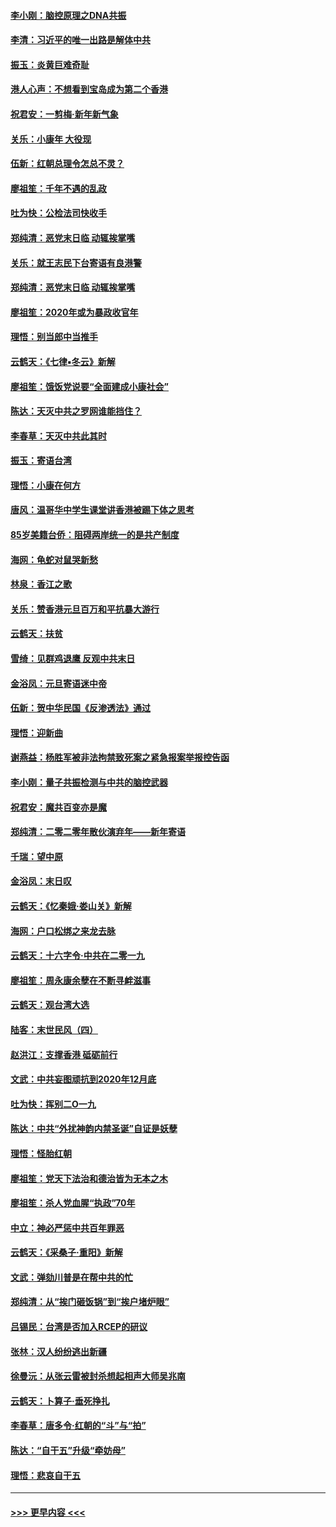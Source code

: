 #### [李小刚：脑控原理之DNA共振](../pages/nsc993/n11780962.md?t=01101911) 
#### [李清：习近平的唯一出路是解体中共](../pages/nsc993/n11780866.md?t=01101911) 
#### [振玉：炎黄巨难奇耻](../pages/nsc993/n11779632.md?t=01101911) 
#### [港人心声：不想看到宝岛成为第二个香港](../pages/nsc993/n11778817.md?t=01101911) 
#### [祝君安：一剪梅‧新年新气象](../pages/nsc993/n11776340.md?t=01101911) 
#### [关乐：小康年 大役现](../pages/nsc993/n11774213.md?t=01101911) 
#### [伍新：红朝总理令怎总不灵？](../pages/nsc993/n11770813.md?t=01101911) 
#### [廖祖笙：千年不遇的乱政](../pages/nsc993/n11770373.md?t=01101911) 
#### [吐为快：公检法司快收手](../pages/nsc993/n11770359.md?t=01101911) 
#### [郑纯清：恶党末日临 动辄挨掌嘴](../pages/nsc993/n11769912.md?t=01101911) 
#### [关乐：就王志民下台寄语有良港警](../pages/nsc993/n11769903.md?t=01101911) 
#### [郑纯清：恶党末日临 动辄挨掌嘴](../pages/nsc993/n11769356.md?t=01101911) 
#### [廖祖笙：2020年或为暴政收官年](../pages/nsc993/n11768216.md?t=01101911) 
#### [理悟：别当郎中当推手](../pages/nsc993/n11768243.md?t=01101911) 
#### [云鹤天：《七律▪冬云》新解](../pages/nsc993/n11768204.md?t=01101911) 
#### [廖祖笙：饿饭党说要“全面建成小康社会”](../pages/nsc993/n11767482.md?t=01101911) 
#### [陈达：天灭中共之罗网谁能挡住？](../pages/nsc993/n11767465.md?t=01101911) 
#### [李春草：天灭中共此其时](../pages/nsc993/n11767452.md?t=01101911) 
#### [振玉：寄语台湾](../pages/nsc993/n11767432.md?t=01101911) 
#### [理悟：小康在何方](../pages/nsc993/n11767394.md?t=01101911) 
#### [唐风：温哥华中学生课堂讲香港被踢下体之思考](../pages/nsc993/n11766848.md?t=01101911) 
#### [85岁美籍台侨：阻碍两岸统一的是共产制度](../pages/nsc993/n11765043.md?t=01101911) 
#### [海网：龟蛇对鼠哭新愁](../pages/nsc993/n11764895.md?t=01101911) 
#### [林泉：香江之歌](../pages/nsc993/n11764415.md?t=01101911) 
#### [关乐：赞香港元旦百万和平抗暴大游行](../pages/nsc993/n11764382.md?t=01101911) 
#### [云鹤天：扶贫](../pages/nsc993/n11764245.md?t=01101911) 
#### [雪绮：见群鸡退鹰  反观中共末日](../pages/nsc993/n11762112.md?t=01101911) 
#### [金浴凤：元旦寄语迷中帝](../pages/nsc993/n11761788.md?t=01101911) 
#### [伍新：贺中华民国《反渗透法》通过](../pages/nsc993/n11761994.md?t=01101911) 
#### [理悟：迎新曲](../pages/nsc993/n11761152.md?t=01101911) 
#### [谢燕益：杨胜军被非法拘禁致死案之紧急报案举报控告函](../pages/nsc993/n11756134.md?t=01101911) 
#### [李小刚：量子共振检测与中共的脑控武器](../pages/nsc993/n11754518.md?t=01101911) 
#### [祝君安：魔共百变亦是魔](../pages/nsc993/n11754469.md?t=01101911) 
#### [郑纯清：二零二零年散伙演弃年——新年寄语](../pages/nsc993/n11754195.md?t=01101911) 
#### [千瑞：望中原](../pages/nsc993/n11754159.md?t=01101911) 
#### [金浴凤：末日叹](../pages/nsc993/n11752359.md?t=01101911) 
#### [云鹤天：《忆秦娥‧娄山关》新解](../pages/nsc993/n11752348.md?t=01101911) 
#### [海网：户口松绑之来龙去脉](../pages/nsc993/n11752328.md?t=01101911) 
#### [云鹤天：十六字令‧中共在二零一九](../pages/nsc993/n11752305.md?t=01101911) 
#### [廖祖笙：周永康余孽在不断寻衅滋事](../pages/nsc993/n11751013.md?t=01101911) 
#### [云鹤天：观台湾大选](../pages/nsc993/n11751007.md?t=01101911) 
#### [陆客：末世民风（四）](../pages/nsc993/n11749203.md?t=01101911) 
#### [赵洪江：支撑香港 砥砺前行](../pages/nsc993/n11748482.md?t=01101911) 
#### [文武：中共妄图顽抗到2020年12月底](../pages/nsc993/n11748446.md?t=01101911) 
#### [吐为快：挥别二O一九](../pages/nsc993/n11748411.md?t=01101911) 
#### [陈达：中共“外扰神韵内禁圣诞”自证是妖孽](../pages/nsc993/n11748226.md?t=01101911) 
#### [理悟：怪胎红朝](../pages/nsc993/n11748206.md?t=01101911) 
#### [廖祖笙：党天下法治和德治皆为无本之木](../pages/nsc993/n11748135.md?t=01101911) 
#### [廖祖笙：杀人党血腥“执政”70年](../pages/nsc993/n11745144.md?t=01101911) 
#### [中立：神必严惩中共百年罪恶](../pages/nsc993/n11744970.md?t=01101911) 
#### [云鹤天：《采桑子‧重阳》新解](../pages/nsc993/n11744948.md?t=01101911) 
#### [文武：弹劾川普是在帮中共的忙](../pages/nsc993/n11744758.md?t=01101911) 
#### [郑纯清：从“挨门砸饭锅”到“挨户堵炉眼”](../pages/nsc993/n11744745.md?t=01101911) 
#### [吕锡民：台湾是否加入RCEP的研议](../pages/nsc993/n11744701.md?t=01101911) 
#### [张林：汉人纷纷逃出新疆](../pages/nsc993/n11743530.md?t=01101911) 
#### [徐曼沅：从张云雷被封杀想起相声大师吴兆南](../pages/nsc993/n11741816.md?t=01101911) 
#### [云鹤天：卜算子‧垂死挣扎](../pages/nsc993/n11739956.md?t=01101911) 
#### [李春草：唐多令‧红朝的“斗”与“拍”](../pages/nsc993/n11739830.md?t=01101911) 
#### [陈达：“自干五”升级“牵妨母”](../pages/nsc993/n11739724.md?t=01101911) 
#### [理悟：悲哀自干五](../pages/nsc993/n11739547.md?t=01101911) 

----
#### [ >>> 更早内容 <<< ](../indexes/nsc993-earlier.md)
